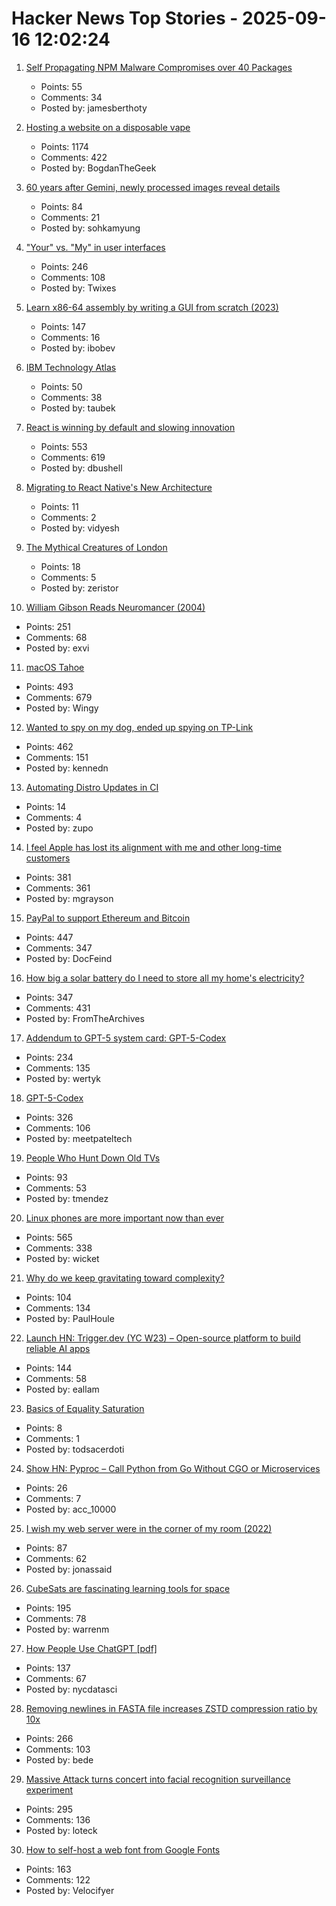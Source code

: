 # Hacker News Top Stories - 2025-09-16 12:02:24

1. [Self Propagating NPM Malware Compromises over 40 Packages](https://www.stepsecurity.io/blog/ctrl-tinycolor-and-40-npm-packages-compromised)
   - Points: 55
   - Comments: 34
   - Posted by: jamesberthoty

2. [Hosting a website on a disposable vape](https://bogdanthegeek.github.io/blog/projects/vapeserver/)
   - Points: 1174
   - Comments: 422
   - Posted by: BogdanTheGeek

3. [60 years after Gemini, newly processed images reveal details](https://arstechnica.com/space/2025/09/60-years-after-gemini-newly-processed-images-reveal-incredible-details/)
   - Points: 84
   - Comments: 21
   - Posted by: sohkamyung

4. ["Your" vs. "My" in user interfaces](https://adamsilver.io/blog/your-vs-my-in-user-interfaces/)
   - Points: 246
   - Comments: 108
   - Posted by: Twixes

5. [Learn x86-64 assembly by writing a GUI from scratch (2023)](https://gaultier.github.io/blog/x11_x64.html)
   - Points: 147
   - Comments: 16
   - Posted by: ibobev

6. [IBM Technology Atlas](https://www.ibm.com/roadmaps/)
   - Points: 50
   - Comments: 38
   - Posted by: taubek

7. [React is winning by default and slowing innovation](https://www.lorenstew.art/blog/react-won-by-default/)
   - Points: 553
   - Comments: 619
   - Posted by: dbushell

8. [Migrating to React Native's New Architecture](https://shopify.engineering/react-native-new-architecture)
   - Points: 11
   - Comments: 2
   - Posted by: vidyesh

9. [The Mythical Creatures of London](https://londonist.com/london/history/the-mythical-creatures-of-london)
   - Points: 18
   - Comments: 5
   - Posted by: zeristor

10. [William Gibson Reads Neuromancer (2004)](http://bearcave.com/bookrev/neuromancer/neuromancer_audio.html)
   - Points: 251
   - Comments: 68
   - Posted by: exvi

11. [macOS Tahoe](https://www.apple.com/os/macos/)
   - Points: 493
   - Comments: 679
   - Posted by: Wingy

12. [Wanted to spy on my dog, ended up spying on TP-Link](https://kennedn.com/blog/posts/tapo/)
   - Points: 462
   - Comments: 151
   - Posted by: kennedn

13. [Automating Distro Updates in CI](https://paretosecurity.com/blog/automating-distro-updates-in-ci/)
   - Points: 14
   - Comments: 4
   - Posted by: zupo

14. [I feel Apple has lost its alignment with me and other long-time customers](https://morrick.me/archives/10137)
   - Points: 381
   - Comments: 361
   - Posted by: mgrayson

15. [PayPal to support Ethereum and Bitcoin](https://newsroom.paypal-corp.com/2025-09-15-PayPal-Ushers-in-a-New-Era-of-Peer-to-Peer-Payments,-Reimagining-How-Money-Moves-to-Anyone,-Anywhere)
   - Points: 447
   - Comments: 347
   - Posted by: DocFeind

16. [How big a solar battery do I need to store all my home's electricity?](https://shkspr.mobi/blog/2025/09/how-big-a-solar-battery-do-i-need-to-store-all-my-homes-electricity/)
   - Points: 347
   - Comments: 431
   - Posted by: FromTheArchives

17. [Addendum to GPT-5 system card: GPT-5-Codex](https://openai.com/index/gpt-5-system-card-addendum-gpt-5-codex/)
   - Points: 234
   - Comments: 135
   - Posted by: wertyk

18. [GPT-5-Codex](https://openai.com/index/introducing-upgrades-to-codex/)
   - Points: 326
   - Comments: 106
   - Posted by: meetpateltech

19. [People Who Hunt Down Old TVs](https://www.bbc.com/future/article/20250911-the-people-who-hunt-down-old-tvs)
   - Points: 93
   - Comments: 53
   - Posted by: tmendez

20. [Linux phones are more important now than ever](https://feddit.org/post/18353777)
   - Points: 565
   - Comments: 338
   - Posted by: wicket

21. [Why do we keep gravitating toward complexity?](https://kyrylo.org/software/2025/08/21/why-do-software-developers-love-complexity.html)
   - Points: 104
   - Comments: 134
   - Posted by: PaulHoule

22. [Launch HN: Trigger.dev (YC W23) – Open-source platform to build reliable AI apps](undefined)
   - Points: 144
   - Comments: 58
   - Posted by: eallam

23. [Basics of Equality Saturation](https://egglog-python.readthedocs.io/latest/tutorials/tut_1_basics.html)
   - Points: 8
   - Comments: 1
   - Posted by: todsacerdoti

24. [Show HN: Pyproc – Call Python from Go Without CGO or Microservices](https://github.com/YuminosukeSato/pyproc)
   - Points: 26
   - Comments: 7
   - Posted by: acc_10000

25. [I wish my web server were in the corner of my room (2022)](https://interconnected.org/home/2022/10/10/servers)
   - Points: 87
   - Comments: 62
   - Posted by: jonassaid

26. [CubeSats are fascinating learning tools for space](https://www.jeffgeerling.com/blog/2025/cubesats-are-fascinating-learning-tools-space)
   - Points: 195
   - Comments: 78
   - Posted by: warrenm

27. [How People Use ChatGPT [pdf]](https://cdn.openai.com/pdf/a253471f-8260-40c6-a2cc-aa93fe9f142e/economic-research-chatgpt-usage-paper.pdf)
   - Points: 137
   - Comments: 67
   - Posted by: nycdatasci

28. [Removing newlines in FASTA file increases ZSTD compression ratio by 10x](https://log.bede.im/2025/09/12/zstandard-long-range-genomes.html)
   - Points: 266
   - Comments: 103
   - Posted by: bede

29. [Massive Attack turns concert into facial recognition surveillance experiment](https://www.gadgetreview.com/massive-attack-turns-concert-into-facial-recognition-surveillance-experiment)
   - Points: 295
   - Comments: 136
   - Posted by: loteck

30. [How to self-host a web font from Google Fonts](https://blog.velocifyer.com/Posts/3,0,0,2025-8-13,+how+to+self+host+a+font+from+google+fonts.html)
   - Points: 163
   - Comments: 122
   - Posted by: Velocifyer

